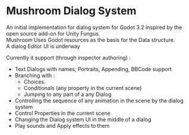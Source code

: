 # Mushroom Dialog System
An initial implementation for dialog system for Godot 3.2 inspired by the open source add-on for Unity Fungus.  
Mushroom Uses Godot resources as the basis for the Data structure.  
A dialog Editor UI is underway  

Currently it support (through inspector authoring) :
- Text Dialogs with names, Portraits, Appending, BBCode support
- Branching with : 
  - Choices.
  - Conditionals (any property in the current scene) 
  - Jumping to any part of a any Dialog
- Controlling the sequence of any animation in the scene by the dialog system
- Control Properties in the current scene
- Changing the Dialog system UI in the middle of a dialog
- Play sounds and Apply effects to them

